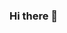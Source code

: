 ### Hi there 👋

<!--
**richardOlson/richardOlson** is a ✨ _special_ ✨ repository because its `README.md` (this file) appears on your GitHub profile.


My name is Richard Olson.  I enjoy programming and understanding the things around me with data science.

I enjoy hiking the mountains around me and running.

You can find more about me and some of the projects that I have
worked on at:

Here are some ideas to get you started:

- 🔭 I’m currently working on ...
- 🌱 I’m currently learning ...
- 👯 I’m looking to collaborate on ...
- 🤔 I’m looking for help with ...
- 💬 Ask me about ...
- 📫 How to reach me: ...
- 😄 Pronouns: ...
- ⚡ Fun fact: ...
-->
